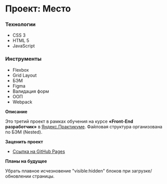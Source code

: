 # Проект: Место

### Технологии
* CSS 3
* HTML 5
* JavaScript

### Инструменты
* Flexbox
* Grid Layout
* БЭМ
* Figma
* Валидация форм
* ООП
* Webpack

**Описание**

Это третий проект в рамках обучения на курсе **«Front-End разработчик»** в [Яндекс.Практикуме](https://practicum.yandex.ru/). Файловая структура организована по БЭМ (Nested).

**Заценить проект**

* [Ссылка на GitHub Pages](https://enquence.github.io/mesto/)

**Планы на будущее**

Убрать плавное исчезновение "visible:hidden" блоков при загрузке/обновлении страницы.